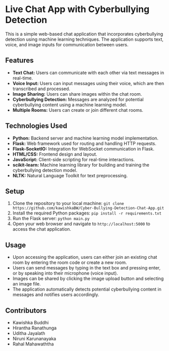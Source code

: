 # Live Chat App with Cyberbullying Detection
This is a simple web-based chat application that incorporates cyberbullying detection using machine learning techniques. The application supports text, voice, and image inputs for communication between users.

## Features
- **Text Chat:** Users can communicate with each other via text messages in real-time.
- **Voice Input:** Users can input messages using their voice, which are then transcribed and processed.
- **Image Sharing:** Users can share images within the chat room.
- **Cyberbullying Detection:** Messages are analyzed for potential cyberbullying content using a machine learning model.
- **Multiple Rooms:** Users can create or join different chat rooms.

## Technologies Used
- **Python:** Backend server and machine learning model implementation.
- **Flask:** Web framework used for routing and handling HTTP requests.
- **Flask-SocketIO:** Integration for WebSocket communication in Flask.
- **HTML/CSS:** Frontend design and layout.
- **JavaScript:** Client-side scripting for real-time interactions.
- **scikit-learn:** Machine learning library for building and training the cyberbullying detection model.
- **NLTK:** Natural Language Toolkit for text preprocessing.

## Setup
1. Clone the repository to your local machine: `git clone https://github.com/kawishkaBW/Cyber-Bullying-Detection-Chat-App.git`
2. Install the required Python packages: `pip install -r requirements.txt`
3. Run the Flask server: `python main.py`
4. Open your web browser and navigate to `http://localhost:5000` to access the chat application.

## Usage
- Upon accessing the application, users can either join an existing chat room by entering the room code or create a new room.
- Users can send messages by typing in the text box and pressing enter, or by speaking into their microphone (voice input).
- Images can be shared by clicking the image upload button and selecting an image file.
- The application automatically detects potential cyberbullying content in messages and notifies users accordingly.

## Contributors
- Kawishka Buddhi
- Hirantha Ranathunga
- Uditha Jayalath
- Niruni Karunanayaka
- Rahal Mahawaththa
